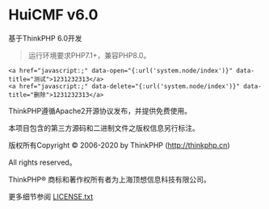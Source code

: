 HuiCMF v6.0
===============
基于ThinkPHP 6.0开发
> 运行环境要求PHP7.1+，兼容PHP8.0。

~~~
<a href="javascript:;" data-open="{:url('system.node/index')}" data-title="测试">1231232313</a>
<a href="javascript:;" data-delete="{:url('system.node/index')}" data-title="删除">1231232313</a>
~~~

ThinkPHP遵循Apache2开源协议发布，并提供免费使用。

本项目包含的第三方源码和二进制文件之版权信息另行标注。

版权所有Copyright © 2006-2020 by ThinkPHP (http://thinkphp.cn)

All rights reserved。

ThinkPHP® 商标和著作权所有者为上海顶想信息科技有限公司。

更多细节参阅 [LICENSE.txt](LICENSE.txt)
